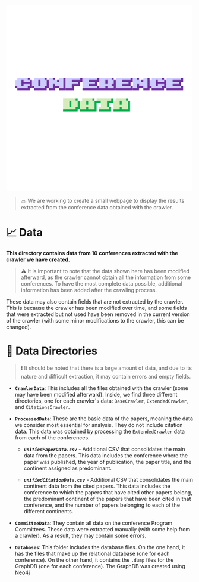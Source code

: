 <br/>
<div align="center">
    <img src="logo.png" alt="Logo" width="500">
</div>

> :soon: We are working to create a small webpage to display the results extracted from the conference data obtained with the crawler.

# :chart_with_upwards_trend: Data

**This directory contains data from 10 conferences extracted with the crawler we have created.**

> :warning: It is important to note that the data shown here has been modified afterward, as the crawler cannot obtain all the information from some conferences. To have the most complete data possible, additional information has been added after the crawling process.

These data may also contain fields that are not extracted by the crawler. This is because the crawler has been modified over time, and some fields that were extracted but not used have been removed in the current version of the crawler (with some minor modifications to the crawler, this can be changed).

# :file_folder: Data Directories

> :heavy_exclamation_mark: It should be noted that there is a large amount of data, and due to its nature and difficult extraction, it may contain errors and empty fields.

- **``CrawlerData``**: This includes all the files obtained with the crawler (some may have been modified afterward). Inside, we find three different directories, one for each crawler's data: ``BaseCrawler``, ``ExtendedCrawler``, and ``CitationsCrawler``.

- **``ProcessedData``**: These are the basic data of the papers, meaning the data we consider most essential for analysis. They do not include citation data. This data was obtained by processing the ``ExtendedCrawler`` data from each of the conferences.

    - ***``unifiedPaperData.csv``*** - Additional CSV that consolidates the main data from the papers. This data includes the conference where the paper was published, the year of publication, the paper title, and the continent assigned as predominant.

    - ***``unifiedCitationData.csv``*** - Additional CSV that consolidates the main continent data from the cited papers. This data includes the conference to which the papers that have cited other papers belong, the predominant continent of the papers that have been cited in that conference, and the number of papers belonging to each of the different continents.

- **``CommitteeData``**: They contain all data on the conference Program Committees. These data were extracted manually (with some help from a crawler). As a result, they may contain some errors.

- **``Databases``**: This folder includes the database files. On the one hand, it has the files that make up the relational database (one for each conference). On the other hand, it contains the ``.dump`` files for the GraphDB (one for each conference). The GraphDB was created using [Neo4j](https://neo4j.com)

